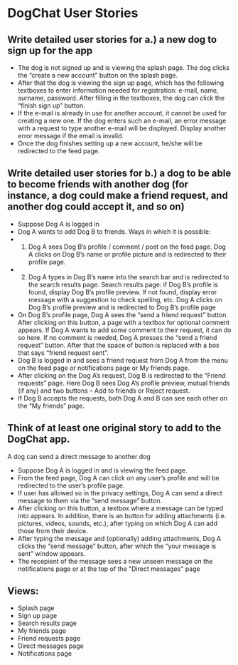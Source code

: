 # DogChat User Stories
## Write detailed user stories for a.) a new dog to sign up for the app

*	The dog is not signed up and is viewing the splash page. The dog clicks the “create a new account” button on the splash page.
*	After that the dog is viewing the sign up page, which has the following textboxes to enter information needed for registration: e-mail, name, surname, password. After filling in the textboxes, the dog can click the “finish sign up” button.
*	If the e-mail is already in use for another account, it cannot be used for creating a new one. If the dog enters such an e-mail, an error message with a request to type another e-mail will be displayed. Display another error message if the email is invalid.
*	Once the dog finishes setting up a new account, he/she will be redirected to the feed page.

## Write detailed user stories for b.) a dog to be able to become friends with another dog (for instance, a dog could make a friend request, and another dog could accept it, and so on)

*	Suppose Dog A is logged in
*	Dog A wants to add Dog B to friends. Ways in which it is possible:
*	1) Dog A sees Dog B’s profile / comment / post on the feed page. Dog A clicks on Dog B’s name or profile picture and is redirected to their profile page.
*	2) Dog A types in Dog B’s name into the search bar and is redirected to the search results page. Search results page: if Dog B’s profile is found, display Dog B’s profile preview. If not found, display error message with a suggestion to check spelling, etc. Dog A clicks on Dog B’s profile preview and is redirected to Dog B’s profile page
*	On Dog B’s profile page, Dog A sees the “send a friend request” button. After clicking on this button, a page with a textbox for optional comment appears. If Dog A wants to add some comment to their request, it can do so here. If no comment is needed, Dog A presses the “send a friend request” button. After that the space of button is replaced with a box that says “friend request sent”.
*	Dog B is logged in and sees a friend request from Dog A from the menu on the feed page or notifications page or My friends page.
*	After clicking on the Dog A’s request, Dog B is redirected to the “Friend requests” page. Here Dog B sees Dog A’s profile preview, mutual friends (if any) and two buttons – Add to friends or Reject request.
*	If Dog B accepts the requests, both Dog A and B can see each other on the “My friends” page.


## Think of at least one original story to add to the DogChat app.
A dog can send a direct message to another dog
* Suppose Dog A is logged in and is viewing the feed page. 
* From the feed page, Dog A can click on any user’s profile and will be redirected to the user’s profile page. 
* If user has allowed so in the privacy settings, Dog A can send a direct message to them via the “send message” button.
* After clicking on this button, a textbox where a message can be typed into appears. In addition, there is an button for adding attachments (i.e. pictures, videos, sounds, etc.), after typing on which Dog A can add those from their device. 
* After typing the message and (optionally) adding attachments, Dog A clicks the “send message” button, after which the “your message is sent” window appears.
* The recepient of the message sees a new unseen message on the notifications page or at the top of the "Direct messages" page

## Views:

*	Splash page
*	Sign up page
*	Search results page
*	My friends page
*	Friend requests page
*	Direct messages page
*	Notifications page


